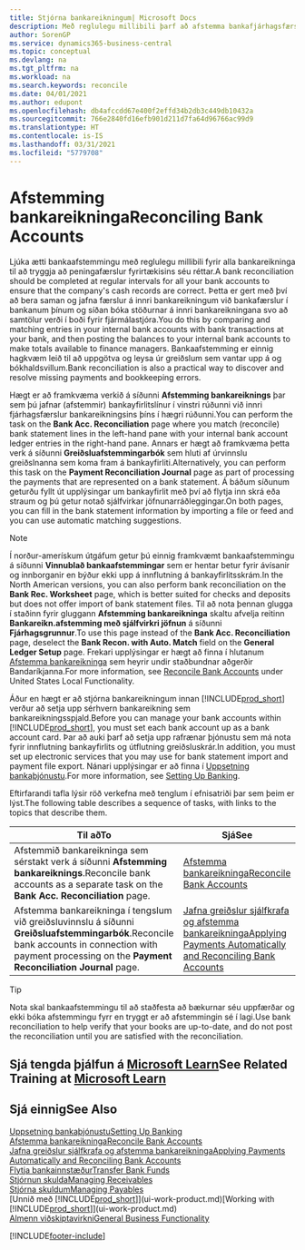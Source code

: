 ```yaml
---
title: Stjórna bankareikningum| Microsoft Docs
description: Með reglulegu millibili þarf að afstemma bankafjárhagsfærslur við viðkomandi bankafærslur á bankareikningunum þínum.
author: SorenGP
ms.service: dynamics365-business-central
ms.topic: conceptual
ms.devlang: na
ms.tgt_pltfrm: na
ms.workload: na
ms.search.keywords: reconcile
ms.date: 04/01/2021
ms.author: edupont
ms.openlocfilehash: db4afccdd67e400f2effd34b2db3c449db10432a
ms.sourcegitcommit: 766e2840fd16efb901d211d7fa64d96766ac99d9
ms.translationtype: HT
ms.contentlocale: is-IS
ms.lasthandoff: 03/31/2021
ms.locfileid: "5779708"
---
```

# <a name="reconciling-bank-accounts"></a><span data-ttu-id="9f153-103">Afstemming bankareikninga</span><span class="sxs-lookup"><span data-stu-id="9f153-103">Reconciling Bank Accounts</span></span>

<span data-ttu-id="9f153-104">Ljúka ætti bankaafstemmingu með reglulegu millibili fyrir alla bankareikninga til að tryggja að peningafærslur fyrirtækisins séu réttar.</span><span class="sxs-lookup"><span data-stu-id="9f153-104">A bank reconciliation should be completed at regular intervals for all your bank accounts to ensure that the company's cash records are correct.</span></span> <span data-ttu-id="9f153-105">Þetta er gert með því að bera saman og jafna færslur á innri bankareikningum við bankafærslur í bankanum þínum og síðan bóka stöðurnar á innri bankareikningana svo að samtölur verði í boði fyrir fjármálastjóra.</span><span class="sxs-lookup"><span data-stu-id="9f153-105">You do this by comparing and matching entries in your internal bank accounts with bank transactions at your bank, and then posting the balances to your internal bank accounts to make totals available to finance managers.</span></span> <span data-ttu-id="9f153-106">Bankaafstemming er einnig hagkvæm leið til að uppgötva og leysa úr greiðslum sem vantar upp á og bókhaldsvillum.</span><span class="sxs-lookup"><span data-stu-id="9f153-106">Bank reconciliation is also a practical way to discover and resolve missing payments and bookkeeping errors.</span></span>

<span data-ttu-id="9f153-107">Hægt er að framkvæma verkið á síðunni **Afstemming bankareiknings** þar sem þú jafnar (afstemmir) bankayfirlitslínur í vinstri rúðunni við innri fjárhagsfærslur bankareikningsins þíns í hægri rúðunni.</span><span class="sxs-lookup"><span data-stu-id="9f153-107">You can perform the task on the **Bank Acc. Reconciliation** page where you match (reconcile) bank statement lines in the left-hand pane with your internal bank account ledger entries in the right-hand pane.</span></span> <span data-ttu-id="9f153-108">Annars er hægt að framkvæma þetta verk á síðunni **Greiðsluafstemmingarbók** sem hluti af úrvinnslu greiðslnanna sem koma fram á bankayfirliti.</span><span class="sxs-lookup"><span data-stu-id="9f153-108">Alternatively, you can perform this task on the **Payment Reconciliation Journal** page as part of processing the payments that are represented on a bank statement.</span></span> <span data-ttu-id="9f153-109">Á báðum síðunum geturðu fyllt út upplýsingar um bankayfirlit með því að flytja inn skrá eða straum og þú getur notað sjálfvirkar jöfnunarráðleggingar.</span><span class="sxs-lookup"><span data-stu-id="9f153-109">On both pages, you can fill in the bank statement information by importing a file or feed and you can use automatic matching suggestions.</span></span>

> [!NOTE]  
> <span data-ttu-id="9f153-110">Í norður-amerískum útgáfum getur þú einnig framkvæmt bankaafstemmingu á síðunni **Vinnublað bankaafstemmingar** sem er hentar betur fyrir ávísanir og innborganir en býður ekki upp á innflutning á bankayfirlitsskrám.</span><span class="sxs-lookup"><span data-stu-id="9f153-110">In the North American versions, you can also perform bank reconciliation on the **Bank Rec. Worksheet** page, which is better suited for checks and deposits but does not offer import of bank statement files.</span></span> <span data-ttu-id="9f153-111">Til að nota þennan glugga í staðinn fyrir gluggann **Afstemming bankareikninga** skaltu afvelja reitinn **Bankareikn.afstemming með sjálfvirkri jöfnun** á síðunni **Fjárhagsgrunnur**.</span><span class="sxs-lookup"><span data-stu-id="9f153-111">To use this page instead of the **Bank Acc. Reconciliation** page, deselect the **Bank Recon. with Auto. Match** field on the **General Ledger Setup** page.</span></span> <span data-ttu-id="9f153-112">Frekari upplýsingar er hægt að finna í hlutanum [Afstemma bankareikninga](LocalFunctionality/UnitedStates/how-to-reconcile-bank-accounts.md) sem heyrir undir staðbundnar aðgerðir Bandaríkjanna.</span><span class="sxs-lookup"><span data-stu-id="9f153-112">For more information, see [Reconcile Bank Accounts](LocalFunctionality/UnitedStates/how-to-reconcile-bank-accounts.md) under United States Local Functionality.</span></span>

<span data-ttu-id="9f153-113">Áður en hægt er að stjórna bankareikningum innan [!INCLUDE[prod_short](includes/prod_short.md)] verður að setja upp sérhvern bankareikning sem bankareikningsspjald.</span><span class="sxs-lookup"><span data-stu-id="9f153-113">Before you can manage your bank accounts within [!INCLUDE[prod_short](includes/prod_short.md)], you must set each bank account up as a bank account card.</span></span> <span data-ttu-id="9f153-114">Þar að auki þarf að setja upp rafrænar þjónustu sem má nota fyrir innflutning bankayfirlits og útflutning greiðsluskrár.</span><span class="sxs-lookup"><span data-stu-id="9f153-114">In addition, you must set up electronic services that you may use for bank statement import and payment file export.</span></span> <span data-ttu-id="9f153-115">Nánari upplýsingar er að finna í [Uppsetning bankaþjónustu](bank-setup-banking.md).</span><span class="sxs-lookup"><span data-stu-id="9f153-115">For more information, see [Setting Up Banking](bank-setup-banking.md).</span></span>

<span data-ttu-id="9f153-116">Eftirfarandi tafla lýsir röð verkefna með tenglum í efnisatriði þar sem þeim er lýst.</span><span class="sxs-lookup"><span data-stu-id="9f153-116">The following table describes a sequence of tasks, with links to the topics that describe them.</span></span>

| <span data-ttu-id="9f153-117">Til að</span><span class="sxs-lookup"><span data-stu-id="9f153-117">To</span></span> | <span data-ttu-id="9f153-118">Sjá</span><span class="sxs-lookup"><span data-stu-id="9f153-118">See</span></span> |
| --- | --- |
| <span data-ttu-id="9f153-119">Afstemmið bankareikninga sem sérstakt verk á síðunni **Afstemming bankareiknings**.</span><span class="sxs-lookup"><span data-stu-id="9f153-119">Reconcile bank accounts as a separate task on the **Bank Acc. Reconciliation** page.</span></span> |[<span data-ttu-id="9f153-120">Afstemma bankareikninga</span><span class="sxs-lookup"><span data-stu-id="9f153-120">Reconcile Bank Accounts</span></span>](bank-how-reconcile-bank-accounts-separately.md) |
| <span data-ttu-id="9f153-121">Afstemma bankareikninga í tengslum við greiðsluvinnslu á síðunni **Greiðsluafstemmingarbók**.</span><span class="sxs-lookup"><span data-stu-id="9f153-121">Reconcile bank accounts in connection with payment processing on the **Payment Reconciliation Journal** page.</span></span> |[<span data-ttu-id="9f153-122">Jafna greiðslur sjálfkrafa og afstemma bankareikninga</span><span class="sxs-lookup"><span data-stu-id="9f153-122">Applying Payments Automatically and Reconciling Bank Accounts</span></span>](receivables-apply-payments-auto-reconcile-bank-accounts.md) |

> [!TIP]
> <span data-ttu-id="9f153-123">Nota skal bankaafstemmingu til að staðfesta að bækurnar séu uppfærðar og ekki bóka afstemmingu fyrr en tryggt er að afstemmingin sé í lagi.</span><span class="sxs-lookup"><span data-stu-id="9f153-123">Use bank reconciliation to help verify that your books are up-to-date, and do not post the reconciliation until you are satisfied with the reconciliation.</span></span>

## <a name="see-related-training-at-microsoft-learn"></a><span data-ttu-id="9f153-124">Sjá tengda þjálfun á [Microsoft Learn](/learn/paths/reconcile-bank-accounts-dynamics-365-business-central/)</span><span class="sxs-lookup"><span data-stu-id="9f153-124">See Related Training at [Microsoft Learn](/learn/paths/reconcile-bank-accounts-dynamics-365-business-central/)</span></span>

## <a name="see-also"></a><span data-ttu-id="9f153-125">Sjá einnig</span><span class="sxs-lookup"><span data-stu-id="9f153-125">See Also</span></span>

[<span data-ttu-id="9f153-126">Uppsetning bankaþjónustu</span><span class="sxs-lookup"><span data-stu-id="9f153-126">Setting Up Banking</span></span>](bank-setup-banking.md)  
[<span data-ttu-id="9f153-127">Afstemma bankareikninga</span><span class="sxs-lookup"><span data-stu-id="9f153-127">Reconcile Bank Accounts</span></span>](bank-how-reconcile-bank-accounts-separately.md)  
[<span data-ttu-id="9f153-128">Jafna greiðslur sjálfkrafa og afstemma bankareikninga</span><span class="sxs-lookup"><span data-stu-id="9f153-128">Applying Payments Automatically and Reconciling Bank Accounts</span></span>](receivables-apply-payments-auto-reconcile-bank-accounts.md)  
[<span data-ttu-id="9f153-129">Flytja bankainnstæður</span><span class="sxs-lookup"><span data-stu-id="9f153-129">Transfer Bank Funds</span></span>](bank-how-transfer-bank-funds.md)  
[<span data-ttu-id="9f153-130">Stjórnun skulda</span><span class="sxs-lookup"><span data-stu-id="9f153-130">Managing Receivables</span></span>](receivables-manage-receivables.md)  
[<span data-ttu-id="9f153-131">Stjórna skuldum</span><span class="sxs-lookup"><span data-stu-id="9f153-131">Managing Payables</span></span>](payables-manage-payables.md)  
<span data-ttu-id="9f153-132">[Unnið með [!INCLUDE[prod_short](includes/prod_short.md)]](ui-work-product.md)</span><span class="sxs-lookup"><span data-stu-id="9f153-132">[Working with [!INCLUDE[prod_short](includes/prod_short.md)]](ui-work-product.md)</span></span>  
[<span data-ttu-id="9f153-133">Almenn viðskiptavirkni</span><span class="sxs-lookup"><span data-stu-id="9f153-133">General Business Functionality</span></span>](ui-across-business-areas.md)


[!INCLUDE[footer-include](includes/footer-banner.md)]